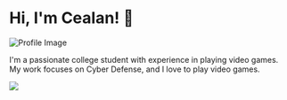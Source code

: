 

# Hi, I'm Cealan! 👋

![Profile Image](https://cdn.discordapp.com/avatars/235604578110930944/69426b460db167b47ab32961211fd3f0?size=1024)

I'm a passionate college student with experience in playing video games. My work focuses on Cyber Defense, and I love to play video games.


![](https://media1.tenor.com/m/4zZZlF6_q9sAAAAC/wobbledogs-sneep-snorp.gif)


